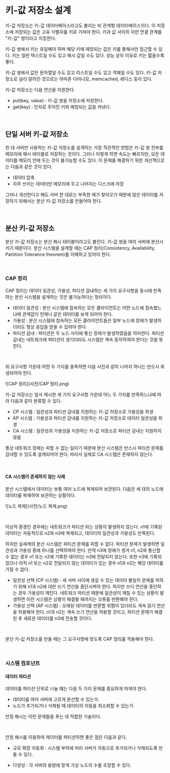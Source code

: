 # 키-값 저장소 설계

키-값 저장소는 키-값 데이터베이스라고도 불리는 비 관계형 데이터베이스이다. 이 저장소에 저장되는 값은 고유 식별자를 키로 가져야 한다. 키과 값 사이의 이런 연결 관계를 "키-값" 쌍이라고 지칭한다.

키-값 쌍에서 키는 유일해야 하며 해당 키에 매칭되는 값은 키를 통해서만 접근할 수 있다. 키는 일반 텍스트일 수도 있고 해시 값일 수도 있다. 성능 상의 이유로 키는 짧을수록 좋다.

키-값 쌍에서 값은 문자열일 수도 있고 리스트일 수도 있고 객체일 수도 있다. 키-값 저장소로 널리 알려진 것으로는 아마존 다이나모, memcached, 레디스 등이 있다. 

키-값 저장소는 다음 연산을 지원한다.

- put(key, value) : 키-값 쌍을 저장소에 저장한다.
- get(key) : 인자로 주어진 키와 매칭되는 값을 꺼낸다.

<br>



## 단일 서버 키-값 저장소

한 대 서버만 사용하는 키-값 저장소를 설계하는 가장 직관적인 방법은 키-값 쌍 전부를 메모리에 해시 테이블로 저장하는 것이다. 그러나 이렇게 하면 속도는 빠르지만, 모든 데이터를 메모리 안에 두는 것이 불가능할 수도 있다. 이 문제를 해결하기 위한 개선책으로는 다음과 같은 것이 있다.

- 데이터 압축
- 자주 쓰이는 데이터만 메모리에 두고 나머지는 디스크에 저장

그러나 개선한다고 해도 서버 한 대로는 부족한 때가 찾아오기 때문에 많은 데이터를 저장하기 위해서는 분산 키-값 저장소를 만들어야 한다.

<br>



## 분산 키-값 저장소

분산 키-값 저장소는 분산 해시 테이블이라고도 불린다. 키-값 쌍을 여러 서버에 분산시키기 때문이다. 분산 시스템을 설계할 때는 CAP 정리(Consistency, Availability, Partition Tolerance theorem)를 이해하고 있어야 한다.

<br>



### CAP 정리

CAP 정리는 데이터 일관성, 가용성, 파티션 감내하는 세 가지 요구사항을 동시에 만족하는 분산 시스템을 설계하는 것은 불가능하다는 정리이다.

- 데이터 일관성 : 분산 시스템에 접속하는 모든 클라이언트는 어떤 노드에 접속했느냐에 관계없이 언제나 같은 데이터를 보게 되어야 한다.
- 가용성 : 분산 시스템에 접속하는 모든 클라이언트들은 일부 노드에 장애가 발생하더라도 항상 응답을 받을 수 있어야 한다.
- 파티션 감내 : 파티션은 두 노드 사이에 통신 장애가 발생하였음을 의미한다. 파티션 감내는 네트워크에 파티션이 생기더라도 시스템은 계속 동작하여야 한다는 것을 뜻한다.

<br>



위 요구사항 가운데 어떤 두 가지를 충족하면 다음 사진과 같이 나머지 하나는 반드시 희생되어야 한다.

![CAP 정리](사진/CAP 정리.png)

키-값 저장소는 앞서 제시한 세 가지 요구사항 가운데 어느 두 가지를 만족하느냐에 따라 다음과 같이 분류할 수 있다.

- CP 시스템 : 일관성과 파티션 감내를 지원하는 키-값 저장소로 가용성을 희생
- AP 시스템 : 가용성과 파티션 감내를 지원하는 키-값 저장소로 데이터 일관성을 희생
- CA 시스템 : 일관성과 가용성을 지원하는 키-값 저장소로 파티션 감내는 지원하지 않음

통상 네트워크 장애는 피할 수 없는 일이기 때문에 분산 시스템은 반스시 파티션 문제를 감내할 수 있도록 설계되어야 한다. 따라서 실제로 CA 시스템은 존재하지 않는다.

<br>



#### CA 시스템이 존재하지 않는 사례

분산 시스템에서 데이터는 보통 여러 노드에 복제되어 보관된다. 다음은 세 대의 노드에 데이터를 복제하여 보관하는 상황이다.

![노드 복제](사진/노드 복제.png)

<br>



이상적 환경인 경우에는 네트워크가 파티션 되는 상황이 발생하지 않는다. n1에 기록된 데이터는 자동적으로 n2와 n3에 복제되고, 데이터의 일관성과 가용성도 만족된다.

하지만 실세계의 분산 시스템은 파티션 문제를 피할 수 없다. 파티션 문제가 발생하면 일관성과 가용성 중에 하나를 선택하여야 한다. 만약 n3에 장애가 생겨 n1, n2와 통신할 수 없는 경우 n1 또는 n2에 기록한 데이터는 n3에 전달되지 않는다. 또한 n3에 기록되었으나 아직 n1 또는 n2로 전달되지 않는 데이터가 있는 경우 n1과 n2는 해당 데이터를 가질 수 없다.

- 일관성 선택 (CP 시스템) : 세 서버 사이에 생길 수 있는 데이터 불일치 문제를 피하기 위해 n1과 n2에 대한 쓰기 연산을 중단시켜야 한다. 하지만 쓰디 연산을 중단하는 경우 가용성이 깨진다. 네트워크 파티션 때문에 일관성이 깨질 수 있는 상황이 발생하면 이런 시스템은 상황이 해결될 때까지는 오류를 반환해야 한다.
- 가용성 선택 (AP 시스템) : 오래된 데이터를 반환할 위험이 있더라도 게속 읽기 연산을 허용해야 한다. n1과 n2는 계속 쓰기 연산을 허용할 것이고, 파티션 문제가 해결된 후 새로운 데이터를 n3에 전송할 것이다.

<br>



분산 키-값 저장소를 만들 때는 그 요구사항에 맞도록 CAP 정리를 적용해야 한다.

<br>



### 시스템 컴포넌트

#### 데이터 파티션

데이터를 파티션 단위로 나눌 떄는 다음 두 가지 문제를 중요하게 따져야 한다.

- 데이터를 여러 서버에 고르게 분산할 수 있는가.
- 노드가 추가되거나 삭제될 때 데이터의 이동을 최소화할 수 있는가.

안정 해시는 이런 문제들을 푸는 데 적합한 기술이다.

<br>



안정 해시를 이용하여 제이터를 파티션하면 좋은 점은 다음과 같다.

- 규모 확장 자동화 : 시스템 부하에 따라 서버가 자동으로 추가되거나 삭제되도록 만들 수 있다.

- 다양성 : 각 서버의 용량에 맞게 가상 노드의 수를 조정할 수 있다.

  
